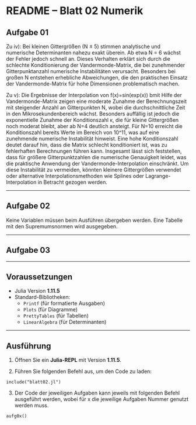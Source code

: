 
# README – Blatt 02 Numerik

## Aufgabe 01

Zu iv): Bei kleinen Gittergrößen (N ≤ 5) stimmen analytische und numerische Determinanten nahezu exakt überein. Ab etwa N = 6 wächst der Fehler jedoch schnell an. Dieses Verhalten erklärt sich durch die schlechte Konditionierung der Vandermonde-Matrix, die bei zunehmender Gitterpunktanzahl numerische Instabilitäten verursacht. Besonders bei großen N entstehen erhebliche Abweichungen, die den praktischen Einsatz der Vandermonde-Matrix für hohe Dimensionen problematisch machen.

Zu v): Die Ergebnisse der Interpolation von f(x)=sin⁡(exp⁡(x)) bmit Hilfe der Vandermonde-Matrix zeigen eine moderate Zunahme der Berechnungszeit mit steigender Anzahl an Gitterpunkten N, wobei die durchschnittliche Zeit in den Mikrosekundenbereich wächst. Besonders auffällig ist jedoch die exponentielle Zunahme der Konditionszahl κ, die für kleine Gittergrößen noch moderat bleibt, aber ab N=4 deutlich ansteigt. Für N=10 erreicht die Konditionszahl bereits Werte im Bereich von 10^11, was auf eine zunehmende numerische Instabilität hinweist. Eine hohe Konditionszahl deutet darauf hin, dass die Matrix schlecht konditioniert ist, was zu fehlerhaften Berechnungen führen kann. Insgesamt lässt sich feststellen, dass für größere Gitterpunktzahlen die numerische Genauigkeit leidet, was die praktische Anwendung der Vandermonde-Interpolation einschränkt. Um diese Instabilität zu vermeiden, könnten kleinere Gittergrößen verwendet oder alternative Interpolationsmethoden wie Splines oder Lagrange-Interpolation in Betracht gezogen werden.

---

## Aufgabe 02

Keine Variablen müssen beim Ausführen übergeben werden. Eine Tabelle mit den Supremumsnormen wird ausgegeben.

---

## Aufgabe 03



---

## Voraussetzungen

- Julia Version **1.11.5**
- Standard-Bibliotheken:
  - `Printf` (für formatierte Ausgaben)
  - `Plots` (für Diagramme)
  - `PrettyTables` (für Tabellen)
  - `LinearAlgebra` (für Determinanten)

---

## Ausführung

1. Öffnen Sie ein **Julia-REPL** mit Version **1.11.5**.

2. Führen Sie folgenden Befehl aus, um den Code zu laden:

```
include("blatt02.jl")
```
3. Der Code der jeweiligen Aufgaben kann jeweils mit folgenden Befehl ausgeführt werden, wobei für x die jeweilige Aufgaben Nummer genutzt werden muss.
```
aufg0x()
```